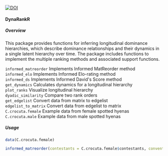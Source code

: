 [![DOI](https://zenodo.org/badge/DOI/10.5281/zenodo.2531640.svg)](https://doi.org/10.5281/zenodo.2531640)


#### DynaRankR

##### Overview
This package provides functions for inferring longitudinal dominance hierarchies, which describe dominance relationships and their dynamics in a single latent hierarchy over time.
The package includes functions to implement the multiple ranking methods and associated support functions.

`informed_matreorder` Implements Informed MatReorder method  
`informed_elo` Implements Informed Elo-rating method  
`informed_ds` Implements Informed David's Score method  
`get_dynamics` Calculates dynamics for a longitudinal hierarchy  
`plot_ranks` Visualize longitudinal hierarchy  
`dyadic_similarity` Compare two rank orders  
`get_edgelist` Convert data from matrix to edgelist  
`edgelist_to_matrix` Convert data from edgelist to matrix  
`C.crocuta.female` Example data from female spotted hyenas  
`C.crocuta.male` Example data from male spotted hyenas  

##### Usage
```R
data(C.crocuta.female)

informed_matreorder(contestants = C.crocuta.female$contestants, convention = 'mri', n = 5, shuffles = 10, require.corroboration = TRUE, initial.ranks = C.crocuta.female$initial.ranks, interactions = C.crocuta.female$interactions)

```
